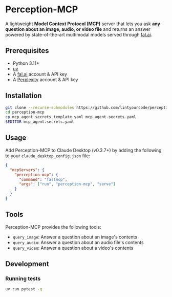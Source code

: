 # Perception-MCP

A lightweight **Model Context Protocol (MCP)** server that lets you ask **any question about an image, audio, or video file** and returns an answer powered by state-of-the-art multimodal models served through [fal.ai](https://fal.ai/).

## Prerequisites

- Python 3.11+
- [uv](https://docs.astral.sh/uv/)
- A [fal.ai](https://fal.ai/) account & API key
- A [Perplexity](https://www.perplexity.ai/) account & API key

## Installation

```bash
git clone --recurse-submodules https://github.com/lintyourcode/perception-mcp.git
cd perception-mcp
cp mcp_agent.secrets_template.yaml mcp_agent.secrets.yaml
$EDITOR mcp_agent.secrets.yaml
```

## Usage

Add Perception-MCP to Claude Desktop (v0.3.7+) by adding the following to your `claude_desktop_config.json` file:

```json
{
  "mcpServers": {
    "perception-mcp": {
      "command": "fastmcp",
      "args": ["run", "perception-mcp", "serve"]
    }
  }
}
```

## Tools

Perception-MCP provides the following tools:

- `query_image`: Answer a question about an image's contents
- `query_audio`: Answer a question about an audio file's contents
- `query_video`: Answer a question about a video's contents

## Development

### Running tests

```bash
uv run pytest -q
```
